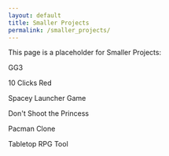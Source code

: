 ```yaml
---
layout: default
title: Smaller Projects
permalink: /smaller_projects/
---
```


This page is a placeholder for Smaller Projects:

GG3

10 Clicks Red

Spacey Launcher Game

Don't Shoot the Princess

Pacman Clone

Tabletop RPG Tool